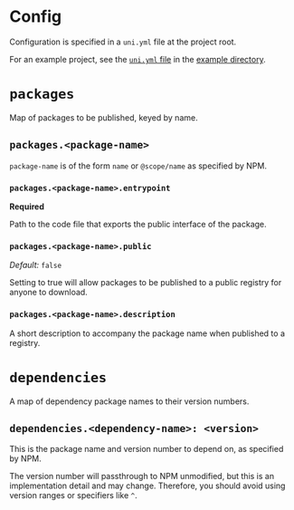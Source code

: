 # Config

Configuration is specified in a `uni.yml` file at the project root.

For an example project, see the [`uni.yml` file](../example/uni.yml) in the
[example directory](../example).

# `packages`

Map of packages to be published, keyed by name.

## `packages.<package-name>`

`package-name` is of the form `name` or `@scope/name` as specified
by NPM.

### `packages.<package-name>.entrypoint`

**Required**

Path to the code file that exports the public interface of the package.

### `packages.<package-name>.public`

_Default:_ `false`

Setting to true will allow packages to be published to a public registry for
anyone to download.

### `packages.<package-name>.description`

A short description to accompany the package name when published to a registry.

# `dependencies`

A map of dependency package names to their version numbers.

## `dependencies.<dependency-name>: <version>`

This is the package name and version number to depend on, as specified by NPM.

The version number will passthrough to NPM unmodified, but this is an
implementation detail and may change. Therefore, you should avoid using version
ranges or specifiers like `^`.
